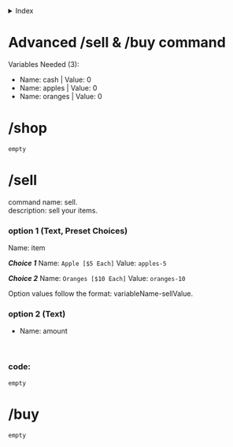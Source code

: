 <details> <summary> Index </summary>
(/Shop)[#/sell]
</details>

# Advanced /sell & /buy command
Variables Needed (3): <br>
- Name: cash | Value: 0
- Name: apples | Value: 0
- Name: oranges | Value: 0

# /shop
```
empty 
```

# /sell
command name: sell. <br>
description: sell your items. <br>

### option 1 (Text, Preset Choices)
Name: item
<br>

***Choice 1***
Name: `Apple [$5 Each]`
Value: `apples-5`

***Choice 2***
Name: `Oranges [$10 Each]`
Value: `oranges-10`

Option values follow the format:
variableName-sellValue.

### option 2 (Text)
- Name: amount
<br>

### code:
```
empty
```
<div> </div>

# /buy


```
empty
```

